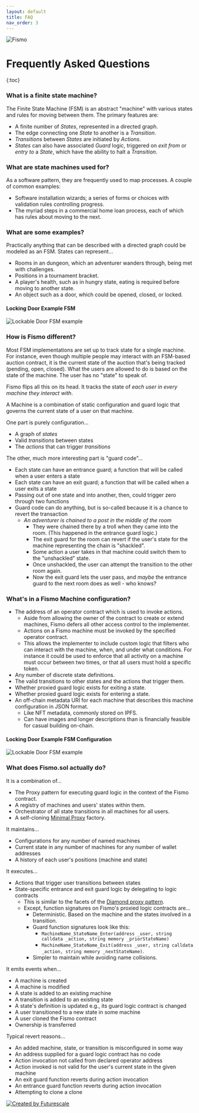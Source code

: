 ```yaml
---
layout: default
title: FAQ
nav_order: 3
---
```

![Fismo](images/fismo-logo.png)

# Frequently Asked Questions

{:toc}

### What is a finite state machine?
The Finite State Machine (FSM) is an abstract "machine" with various states and rules for moving between them. The primary features are:
- A finite number of _States_, represented in a directed graph. 
- The edge connecting one _State_ to another is a _Transition_.
- _Transitions_ between _States_ are initiated by _Actions_.
- _States_ can also have associated _Guard_ logic, triggered on _exit from_ or _entry to_ a _State_, which have the ability to halt a _Transition_.

### What are state machines used for?
As a software pattern, they are frequently used to map processes. A couple of common examples:
  * Software installation wizards; a series of forms or choices with validation rules controlling progress.
  * The myriad steps in a commercial home loan process, each of which has rules about moving to the next.

### What are some examples?
Practically anything that can be described with a directed graph could be modeled as an FSM. States can represent...
  * Rooms in an dungeon, which an adventurer wanders through, being met with challenges.
  * Positions in a tournament bracket.
  * A player's health, such as in hungry state, eating is required before moving to another state.
  * An object such as a door, which could be opened, closed, or locked.
  
#### Locking Door Example FSM 
![Lockable Door FSM example](images/LockableDoorFSM.png)

### How is Fismo different?
Most FSM implementations are set up to track state for a single machine.
For instance, even though multiple people may interact with an FSM-based auction contract, it is the current state of 
the auction that's being tracked (pending, open, closed). What the users are allowed to do is based on the state of 
the machine. The user has no "state" to speak of.

Fismo flips all this on its head. It tracks the state of _each user in every machine they interact with_.

A Machine is a combination of static configuration and guard logic that governs the current state of a user on that machine.

One part is purely configuration...
  * A graph of _states_
  * Valid _transitions_ between states
  * The _actions_ that can trigger _transitions_

The other, much more interesting part is "guard code"...
  * Each state can have an entrance guard; a function that will be called when a user enters a state
  * Each state can have an exit guard; a function that will be called when a user exits a state
  * Passing out of one state and into another, then, could trigger zero through two functions
  * Guard code can do anything, but is so-called because it is a chance to revert the transaction
    - _An adventurer is chained to a post in the middle of the room_
      - They were chained there by a troll when they came into the room. (This happened in the entrance guard logic.)
      - The exit guard for the room can revert if the user's state for the machine representing the chain is "shackled".
      - Some action a user takes in that machine could switch them to the "unshackled" state.
      - Once unshackled, the user can attempt the transition to the other room again.
      - Now the exit guard lets the user pass, and _maybe_ the entrance guard to the next room does as well - who knows?

### What's in a Fismo Machine configuration?
* The address of an operator contract which is used to invoke actions.
  * Aside from allowing the owner of the contract to create or extend machines, Fismo defers all other access control to the implementer. 
  * Actions on a Fismo machine must be invoked by the specified operator contract.
  * This allows the implementer to include custom logic that filters who can interact with the machine, when, and under what conditions. For instance it could be used to enforce that all activity on a machine must occur between two times, or that all users must hold a specific token.
* Any number of discrete state definitions.
* The valid transitions to other states and the actions that trigger them.
* Whether proxied guard logic exists for exiting a state.
* Whether proxied guard logic exists for entering a state.
* An off-chain metadata URI for each machine that describes this machine configuration in JSON format.
    - Like NFT metadata, commonly stored on IPFS.
    - Can have images and longer descriptions than is financially feasible for casual building on-chain.

#### Locking Door Example FSM Configuration
![Lockable Door FSM example](images/LockableDoorConfig.png)

### What does Fismo.sol actually do?
It is a combination of...
  - The Proxy pattern for executing guard logic in the context of the Fismo contract.
  - A registry of machines and users' states within them.
  - Orchestrator of all state transitions in all machines for all users.
  - A self-cloning [Minimal Proxy](https://eips.ethereum.org/EIPS/eip-1167) factory.

It maintains...
  * Configurations for any number of named machines
  * Current state in any number of machines for any number of wallet addresses
  * A history of each user's positions (machine and state)

It executes...
  * Actions that trigger user transitions between states
  * State-specific entrance and exit guard logic by delegating to logic contracts
    - This is similar to the facets of the [Diamond proxy pattern](https://eips.ethereum.org/EIPS/eip-2535).
    - Except, function signatures on Fismo's proxied logic contracts are...
      - Deterministic. Based on the machine and the states involved in a transition.
      - Guard function signatures look like this: 
        - `MachineName_StateName_Enter(address _user, string calldata _action, string memory _priorStateName)` 
        - `MachineName_StateName_Exit(address _user, string calldata _action, string memory _nextStateName)`.
      - Simpler to maintain while avoiding name collisions.

It emits events when...
  * A machine is created
  * A machine is modified
  * A state is added to an existing machine
  * A transition is added to an existing state
  * A state's definition is updated e.g., its guard logic contract is changed
  * A user transitioned to a new state in some machine
  * A user cloned the Fismo contract
  * Ownership is transferred

Typical revert reasons...
  * An added machine, state, or transition is misconfigured in some way
  * An address supplied for a guard logic contract has no code
  * Action invocation not called from declared operator address
  * Action invoked is not valid for the user's current state in the given machine
  * An exit guard function reverts during action invocation
  * An entrance guard function reverts during action invocation
  * Attempting to clone a clone

[![Created by Futurescale](images/created-by.png)](https://futurescale.com)